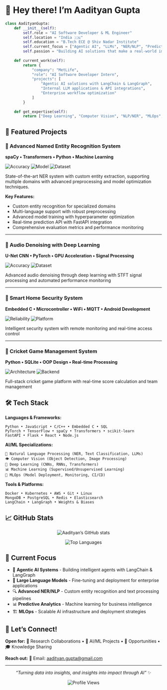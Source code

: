 # 👋 Hey there! I’m Aadityan Gupta

```python
class AadityanGupta:
    def __init__(self):
        self.role = "AI Software Developer & ML Engineer"
        self.location = "India 🇮🇳"
        self.education = "B.Tech ECE @ Shiv Nadar Institute"
        self.current_focus = ["Agentic AI", "LLMs", "NER/NLP", "Predictive Analytics"]
        self.passion = "Building AI solutions that make a real-world impact"
    
    def current_work(self):
        return {
            "company": "MetLife",
            "role": "AI Software Developer Intern", 
            "projects": [
                "Agentic AI solutions with LangChain & LangGraph",
                "Internal LLM applications & API integrations",
                "Enterprise workflow optimization"
            ]
        }
    
    def get_expertise(self):
        return ["Deep Learning", "Computer Vision", "NLP/NER", "MLOps", "Signal Processing"]
```

## 🚀 Featured Projects

### 🧠 Advanced Named Entity Recognition System

**spaCy • Transformers • Python • Machine Learning**

![Accuracy](https://img.shields.io/badge/F1_Score-94%25-brightgreen?style=for-the-badge)
![Model](https://img.shields.io/badge/Model-Custom_spaCy-blue?style=for-the-badge)
![Dataset](https://img.shields.io/badge/Dataset-Multi_Domain-orange?style=for-the-badge)

State-of-the-art NER system with custom entity extraction, supporting multiple domains with advanced preprocessing and model optimization techniques.

**Key Features:**

- Custom entity recognition for specialized domains
- Multi-language support with robust preprocessing
- Advanced model training with hyperparameter optimization
- Real-time prediction API with FastAPI integration
- Comprehensive evaluation metrics and performance monitoring

-----

### 🎵 Audio Denoising with Deep Learning

**U-Net CNN • PyTorch • GPU Acceleration • Signal Processing**

![Accuracy](https://img.shields.io/badge/Accuracy-88%25-brightgreen?style=for-the-badge)
![Dataset](https://img.shields.io/badge/Dataset-Voice_Bank_DEMAND-blue?style=for-the-badge)

Advanced audio denoising through deep learning with STFT signal processing and automated performance monitoring

-----

### 🔐 Smart Home Security System

**Embedded C • Microcontroller • WiFi • MQTT • Android Development**

![Reliability](https://img.shields.io/badge/Reliability-100%25-brightgreen?style=for-the-badge)
![Platform](https://img.shields.io/badge/Platform-IoT-orange?style=for-the-badge)

Intelligent security system with remote monitoring and real-time access control

-----

### 🏏 Cricket Game Management System

**Python • SQLite • OOP Design • Real-time Processing**

![Architecture](https://img.shields.io/badge/Architecture-Scalable-blue?style=for-the-badge)
![Backend](https://img.shields.io/badge/Backend-Custom_Algorithms-green?style=for-the-badge)

Full-stack cricket game platform with real-time score calculation and team management

## 🛠️ Tech Stack

**Languages & Frameworks:**

```
Python • JavaScript • C/C++ • Embedded C • SQL
PyTorch • TensorFlow • spaCy • Transformers • scikit-learn
FastAPI • Flask • React • Node.js
```

**AI/ML Specializations:**

```
🤖 Natural Language Processing (NER, Text Classification, LLMs)
👁️ Computer Vision (Object Detection, Image Processing)
🧠 Deep Learning (CNNs, RNNs, Transformers)
📊 Machine Learning (Supervised/Unsupervised Learning)
🔧 MLOps (Model Deployment, Monitoring, CI/CD)
```

**Tools & Platforms:**

```
Docker • Kubernetes • AWS • Git • Linux
MongoDB • PostgreSQL • Redis • Elasticsearch
LangChain • LangGraph • Weights & Biases
```

## 📈 GitHub Stats

<div align="center">

![Aadityan’s GitHub stats](https://github-readme-stats.vercel.app/api?username=aadi611&show_icons=true&theme=tokyonight)

![Top Languages](https://github-readme-stats.vercel.app/api/top-langs/?username=aadi611&layout=compact&theme=tokyonight)

</div>

## 🌟 Current Focus

- 🚀 **Agentic AI Systems** - Building intelligent agents with LangChain & LangGraph
- 🤖 **Large Language Models** - Fine-tuning and deployment for enterprise applications
- 🔍 **Advanced NER/NLP** - Custom entity recognition and text processing pipelines
- 📊 **Predictive Analytics** - Machine learning for business intelligence
- 🏗️ **MLOps** - Scalable AI infrastructure and deployment strategies

## 🤝 Let’s Connect!

**Open for:**
🔬 Research Collaborations • 🤖 AI/ML Projects • 💼 Opportunities • 🎓 Knowledge Sharing

**Reach out:**
📧 Email: [aadityan.gupta@gmail.com](mailto:aadityan.gupta@gmail.com)

-----

<div align="center">

*“Turning data into insights, and insights into impact through AI”* ✨

![Profile Views](https://komarev.com/ghpvc/?username=aadi611&label=Profile%20Views&color=0e75b6&style=flat)

</div>